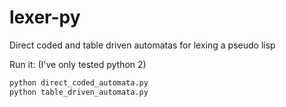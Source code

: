 # lexer-py

Direct coded and table driven automatas for lexing a pseudo lisp


Run it: (I've only tested python 2)

```sh
python direct_coded_automata.py
python table_driven_automata.py
```
